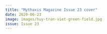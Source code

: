```yaml
---
title: "Mythaxis Magazine Issue 23 cover"
date: 2020-06-23
image: images/huy-tran-viet-green-field.jpg
issue: Issue 23
---
```


